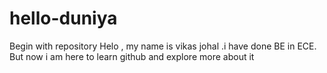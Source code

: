 # hello-duniya
Begin with repository
Helo , my name is vikas johal .i have done BE in ECE.
But now i am here to learn github and explore more about it

